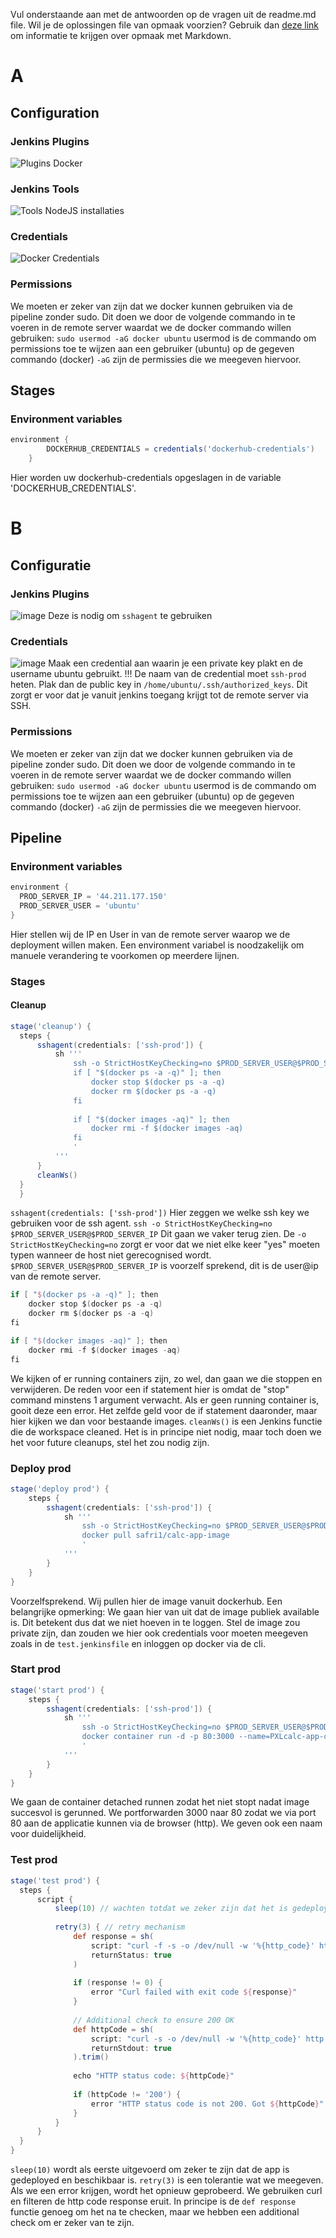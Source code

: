 Vul onderstaande aan met de antwoorden op de vragen uit de readme.md file. Wil je de oplossingen file van opmaak voorzien? Gebruik dan [deze link](https://github.com/adam-p/markdown-here/wiki/Markdown-Cheatsheet) om informatie te krijgen over
opmaak met Markdown.

# A
## Configuration

### Jenkins Plugins

![Plugins Docker](image.png)

### Jenkins Tools

![Tools NodeJS installaties](image-1.png)

### Credentials

![Docker Credentials](image-2.png)

### Permissions
We moeten er zeker van zijn dat we docker kunnen gebruiken via de pipeline zonder sudo.
Dit doen we door de volgende commando in te voeren in de remote server waardat we de docker commando willen gebruiken:
`sudo usermod -aG docker ubuntu`
usermod is de commando om permissions toe te wijzen aan een gebruiker (ubuntu) op de gegeven commando (docker)
`-aG` zijn de permissies die we meegeven hiervoor.

## Stages
### Environment variables

```groovy
environment {
        DOCKERHUB_CREDENTIALS = credentials('dockerhub-credentials') 
    }
```
Hier worden uw dockerhub-credentials opgeslagen in de variable 'DOCKERHUB_CREDENTIALS'.




# B
## Configuratie

### Jenkins Plugins

![image](https://github.com/user-attachments/assets/06762578-54c5-438a-a3ba-1037aaea095c)
Deze is nodig om `sshagent` te gebruiken

### Credentials

![image](https://github.com/user-attachments/assets/881d4b25-4c79-4d82-b369-4b4410e737d9)
Maak een credential aan waarin je een private key plakt en de username ubuntu gebruikt.
!!! De naam van de credential moet `ssh-prod` heten.
Plak dan de public key in `/home/ubuntu/.ssh/authorized_keys`.
Dit zorgt er voor dat je vanuit jenkins toegang krijgt tot de remote server via SSH.

### Permissions
We moeten er zeker van zijn dat we docker kunnen gebruiken via de pipeline zonder sudo.
Dit doen we door de volgende commando in te voeren in de remote server waardat we de docker commando willen gebruiken:
`sudo usermod -aG docker ubuntu`
usermod is de commando om permissions toe te wijzen aan een gebruiker (ubuntu) op de gegeven commando (docker)
`-aG` zijn de permissies die we meegeven hiervoor.

## Pipeline
### Environment variables

```groovy
environment {
  PROD_SERVER_IP = '44.211.177.150'
  PROD_SERVER_USER = 'ubuntu'
}
```
Hier stellen wij de IP en User in van de remote server waarop we de deployment willen maken. Een environment variabel is noodzakelijk om manuele verandering te voorkomen op meerdere lijnen.
### Stages
#### Cleanup
```groovy
stage('cleanup') {
  steps {
      sshagent(credentials: ['ssh-prod']) {
          sh '''
              ssh -o StrictHostKeyChecking=no $PROD_SERVER_USER@$PROD_SERVER_IP '
              if [ "$(docker ps -a -q)" ]; then
                  docker stop $(docker ps -a -q)
                  docker rm $(docker ps -a -q)
              fi
  
              if [ "$(docker images -aq)" ]; then
                  docker rmi -f $(docker images -aq)
              fi
              '
          '''
      }
      cleanWs()
  }
  }
```
`sshagent(credentials: ['ssh-prod'])` 
Hier zeggen we welke ssh key we gebruiken voor de ssh agent.
`ssh -o StrictHostKeyChecking=no $PROD_SERVER_USER@$PROD_SERVER_IP`
Dit gaan we vaker terug zien. De `-o StrictHostKeyChecking=no` zorgt er voor dat we niet elke keer "yes" moeten typen wanneer de host niet gerecognised wordt.
`$PROD_SERVER_USER@$PROD_SERVER_IP` is voorzelf sprekend, dit is de user@ip van de remote server.
```groovy
if [ "$(docker ps -a -q)" ]; then
    docker stop $(docker ps -a -q)
    docker rm $(docker ps -a -q)
fi

if [ "$(docker images -aq)" ]; then
    docker rmi -f $(docker images -aq)
fi
```
We kijken of er running containers zijn, zo wel, dan gaan we die stoppen en verwijderen.
De reden voor een if statement hier is omdat de "stop" command minstens 1 argument verwacht.
Als er geen running container is, gooit deze een error.
Het zelfde geld voor de if statement daaronder, maar hier kijken we dan voor bestaande images.
`cleanWs()` is een Jenkins functie die de workspace cleaned. Het is in principe niet nodig, maar toch doen we het voor future cleanups, stel het zou nodig zijn.

### Deploy prod
```groovy
stage('deploy prod') {
    steps {
        sshagent(credentials: ['ssh-prod']) {
            sh '''
                ssh -o StrictHostKeyChecking=no $PROD_SERVER_USER@$PROD_SERVER_IP '
                docker pull safri1/calc-app-image
                '
            '''
        }
    }
}
```
Voorzelfsprekend. Wij pullen hier de image vanuit dockerhub.
Een belangrijke opmerking:
We gaan hier van uit dat de image publiek available is.
Dit betekent dus dat we niet hoeven in te loggen.
Stel de image zou private zijn, dan zouden we hier ook credentials voor moeten meegeven zoals in de `test.jenkinsfile` en inloggen op docker via de cli.

### Start prod
```groovy
stage('start prod') {
    steps {
        sshagent(credentials: ['ssh-prod']) {
            sh '''
                ssh -o StrictHostKeyChecking=no $PROD_SERVER_USER@$PROD_SERVER_IP '
                docker container run -d -p 80:3000 --name=PXLcalc-app-container safri1/calc-app-image
                '
            '''
        }
    }
}
```
We gaan de container detached runnen zodat het niet stopt nadat image succesvol is gerunned.
We portforwarden 3000 naar 80 zodat we via port 80 aan de applicatie kunnen via de browser (http).
We geven ook een naam voor duidelijkheid.

### Test prod
```groovy
stage('test prod') {
  steps {
      script {
          sleep(10) // wachten totdat we zeker zijn dat het is gedeployed.
          
          retry(3) { // retry mechanism
              def response = sh(
                  script: "curl -f -s -o /dev/null -w '%{http_code}' http://$PROD_SERVER_IP",
                  returnStatus: true
              )
              
              if (response != 0) {
                  error "Curl failed with exit code ${response}"
              }
              
              // Additional check to ensure 200 OK
              def httpCode = sh(
                  script: "curl -s -o /dev/null -w '%{http_code}' http://$PROD_SERVER_IP",
                  returnStdout: true
              ).trim()
              
              echo "HTTP status code: ${httpCode}"
              
              if (httpCode != '200') {
                  error "HTTP status code is not 200. Got ${httpCode}"
              }
          }
      }
  }
}
```

`sleep(10)` wordt als eerste uitgevoerd om zeker te zijn dat de app is gedeployed en beschikbaar is.
`retry(3)` is een tolerantie wat we meegeven. Als we een error krijgen, wordt het opnieuw geprobeerd.
We gebruiken curl en filteren de http code response eruit.
In principe is de `def response` functie genoeg om het na te checken, maar we hebben een additional check om er zeker van te zijn.
